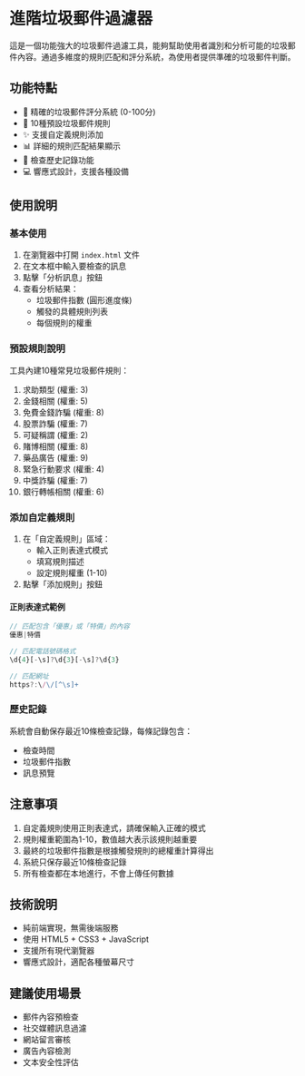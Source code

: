 # 進階垃圾郵件過濾器

這是一個功能強大的垃圾郵件過濾工具，能夠幫助使用者識別和分析可能的垃圾郵件內容。通過多維度的規則匹配和評分系統，為使用者提供準確的垃圾郵件判斷。

## 功能特點

- 🎯 精確的垃圾郵件評分系統 (0-100分)
- 📝 10種預設垃圾郵件規則
- ✨ 支援自定義規則添加
- 📊 詳細的規則匹配結果顯示
- 📜 檢查歷史記錄功能
- 💻 響應式設計，支援各種設備

## 使用說明

### 基本使用

1. 在瀏覽器中打開 `index.html` 文件
2. 在文本框中輸入要檢查的訊息
3. 點擊「分析訊息」按鈕
4. 查看分析結果：
   - 垃圾郵件指數 (圓形進度條)
   - 觸發的具體規則列表
   - 每個規則的權重

### 預設規則說明

工具內建10種常見垃圾郵件規則：

1. 求助類型 (權重: 3)
2. 金錢相關 (權重: 5)
3. 免費金錢詐騙 (權重: 8)
4. 股票詐騙 (權重: 7)
5. 可疑稱謂 (權重: 2)
6. 賭博相關 (權重: 8)
7. 藥品廣告 (權重: 9)
8. 緊急行動要求 (權重: 4)
9. 中獎詐騙 (權重: 7)
10. 銀行轉帳相關 (權重: 6)

### 添加自定義規則

1. 在「自定義規則」區域：
   - 輸入正則表達式模式
   - 填寫規則描述
   - 設定規則權重 (1-10)
2. 點擊「添加規則」按鈕

#### 正則表達式範例

```javascript
// 匹配包含「優惠」或「特價」的內容
優惠|特價

// 匹配電話號碼格式
\d{4}[-\s]?\d{3}[-\s]?\d{3}

// 匹配網址
https?:\/\/[^\s]+
```

### 歷史記錄

系統會自動保存最近10條檢查記錄，每條記錄包含：
- 檢查時間
- 垃圾郵件指數
- 訊息預覽

## 注意事項

1. 自定義規則使用正則表達式，請確保輸入正確的模式
2. 規則權重範圍為1-10，數值越大表示該規則越重要
3. 最終的垃圾郵件指數是根據觸發規則的總權重計算得出
4. 系統只保存最近10條檢查記錄
5. 所有檢查都在本地進行，不會上傳任何數據

## 技術說明

- 純前端實現，無需後端服務
- 使用 HTML5 + CSS3 + JavaScript
- 支援所有現代瀏覽器
- 響應式設計，適配各種螢幕尺寸

## 建議使用場景

- 郵件內容預檢查
- 社交媒體訊息過濾
- 網站留言審核
- 廣告內容檢測
- 文本安全性評估
